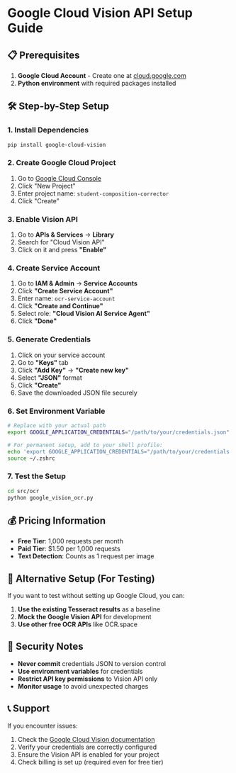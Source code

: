 # Google Cloud Vision API Setup Guide

## 📋 Prerequisites

1. **Google Cloud Account** - Create one at [cloud.google.com](https://cloud.google.com)
2. **Python environment** with required packages installed

## 🛠️ Step-by-Step Setup

### 1. Install Dependencies
```bash
pip install google-cloud-vision
```

### 2. Create Google Cloud Project
1. Go to [Google Cloud Console](https://console.cloud.google.com)
2. Click "New Project" 
3. Enter project name: `student-composition-corrector`
4. Click "Create"

### 3. Enable Vision API
1. Go to **APIs & Services** → **Library**
2. Search for "Cloud Vision API"
3. Click on it and press **"Enable"**

### 4. Create Service Account
1. Go to **IAM & Admin** → **Service Accounts**
2. Click **"Create Service Account"**
3. Enter name: `ocr-service-account`
4. Click **"Create and Continue"**
5. Select role: **"Cloud Vision AI Service Agent"**
6. Click **"Done"**

### 5. Generate Credentials
1. Click on your service account
2. Go to **"Keys"** tab
3. Click **"Add Key"** → **"Create new key"**
4. Select **"JSON"** format
5. Click **"Create"**
6. Save the downloaded JSON file securely

### 6. Set Environment Variable
```bash
# Replace with your actual path
export GOOGLE_APPLICATION_CREDENTIALS="/path/to/your/credentials.json"

# For permanent setup, add to your shell profile:
echo 'export GOOGLE_APPLICATION_CREDENTIALS="/path/to/your/credentials.json"' >> ~/.zshrc
source ~/.zshrc
```

### 7. Test the Setup
```bash
cd src/ocr
python google_vision_ocr.py
```

## 💰 Pricing Information

- **Free Tier**: 1,000 requests per month
- **Paid Tier**: $1.50 per 1,000 requests
- **Text Detection**: Counts as 1 request per image

## 🔧 Alternative Setup (For Testing)

If you want to test without setting up Google Cloud, you can:

1. **Use the existing Tesseract results** as a baseline
2. **Mock the Google Vision API** for development
3. **Use other free OCR APIs** like OCR.space

## 🚨 Security Notes

- **Never commit** credentials JSON to version control
- **Use environment variables** for credentials
- **Restrict API key permissions** to Vision API only
- **Monitor usage** to avoid unexpected charges

## 📞 Support

If you encounter issues:
1. Check the [Google Cloud Vision documentation](https://cloud.google.com/vision/docs)
2. Verify your credentials are correctly configured
3. Ensure the Vision API is enabled for your project
4. Check billing is set up (required even for free tier)
